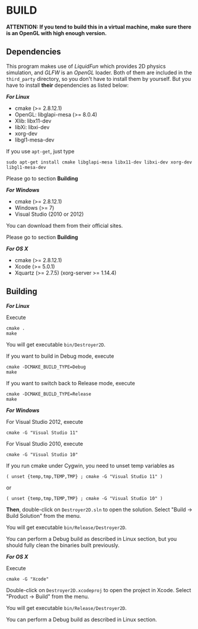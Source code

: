 BUILD
=======

**ATTENTION: If you tend to build this in a virtual machine, make sure there is an OpenGL with high enough version.**

Dependencies
-------

This program makes use of *LiquidFun* which provides 2D physics simulation, and *GLFW* is an *OpenGL* loader. Both of them are included in the `third_party` directory, so you don't have to install them by yourself. But you have to install **their** dependencies as listed below:

***For Linux***

- cmake (>= 2.8.12.1)
- OpenGL: libglapi-mesa (>= 8.0.4)
- Xlib: libx11-dev
- libXi: libxi-dev
- xorg-dev
- libgl1-mesa-dev

If you use `apt-get`, just type

    sudo apt-get install cmake libglapi-mesa libx11-dev libxi-dev xorg-dev libgl1-mesa-dev

Please go to section **Building**

***For Windows***

- cmake (>= 2.8.12.1)
- Windows (>= 7)
- Visual Studio (2010 or 2012)

You can download them from their official sites.

Please go to section **Building**

***For OS X***

- cmake (>= 2.8.12.1)
- Xcode (>= 5.0.1)
- Xquartz (>= 2.7.5) (xorg-server >= 1.14.4)

Building
-------

***For Linux***

Execute

    cmake .
    make

You will get executable `bin/Destroyer2D`.

If you want to build in Debug mode, execute

    cmake -DCMAKE_BUILD_TYPE=Debug
    make

If you want to switch back to Release mode, execute

    cmake -DCMAKE_BUILD_TYPE=Release
    make

***For Windows***

For Visual Studio 2012, execute

    cmake -G "Visual Studio 11"

For Visual Studio 2010, execute

    cmake -G "Visual Studio 10"

If you run cmake under Cygwin, you need to unset temp variables as

    ( unset {temp,tmp,TEMP,TMP} ; cmake -G "Visual Studio 11" )

or

    ( unset {temp,tmp,TEMP,TMP} ; cmake -G "Visual Studio 10" )

**Then**, double-click on `Destroyer2D.sln` to open the solution. Select "Build -> Build Solution" from the menu.

You will get executable `bin/Release/Destroyer2D`.

You can perform a Debug build as described in Linux section, but you should fully clean the binaries built previously.

***For OS X***

Execute

    cmake -G "Xcode"

Double-click on `Destroyer2D.xcodeproj` to open the project in Xcode. Select "Product -> Build" from the menu.

You will get executable `bin/Release/Destroyer2D`.

You can perform a Debug build as described in Linux section.
